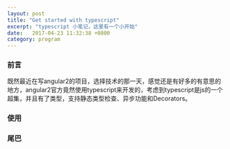 ```yaml
---
layout: post
title: "Get started with typescript"
excerpt: "typescript 小笔记，这里有一个小开始"
date:   2017-04-23 11:32:38 +0800
category: program
---
```


### 前言
既然最近在写angular2的项目，选择技术的那一天，感觉还是有好多的有意思的地方，angular2官方竟然使用typescript来开发的，考虑到typescript是js的一个超集，并且有了类型，支持静态类型检查、异步功能和Decorators。
### 使用

### 尾巴